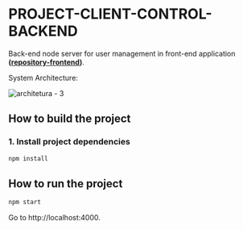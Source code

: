 # PROJECT-CLIENT-CONTROL-BACKEND

Back-end node server for user management in front-end application **([repository-frontend](https://github.com/matheusicaro/prj-client-control-frontend))**.

System Architecture:

![architetura - 3](https://user-images.githubusercontent.com/29001162/45602392-bf271080-b9f3-11e8-928b-7e321d88b547.png)


## How to build the project

### 1. Install project dependencies

```bash
npm install
```

## How to run the project

```bash
npm start
```
Go to http://localhost:4000.
